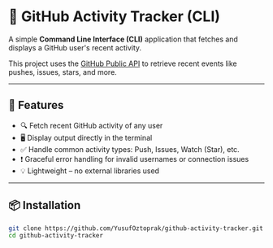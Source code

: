 # 🐙 GitHub Activity Tracker (CLI)

A simple **Command Line Interface (CLI)** application that fetches and displays a GitHub user's recent activity.

This project uses the [GitHub Public API](https://docs.github.com/en/rest/activity/events?apiVersion=2022-11-28) to retrieve recent events like pushes, issues, stars, and more.

---

## 🚀 Features

- 🔍 Fetch recent GitHub activity of any user
- 🖥️ Display output directly in the terminal
- ✅ Handle common activity types: Push, Issues, Watch (Star), etc.
- ❗ Graceful error handling for invalid usernames or connection issues
- 💡 Lightweight – no external libraries used

---

## 📦 Installation

```bash
git clone https://github.com/YusufOztoprak/github-activity-tracker.git
cd github-activity-tracker
